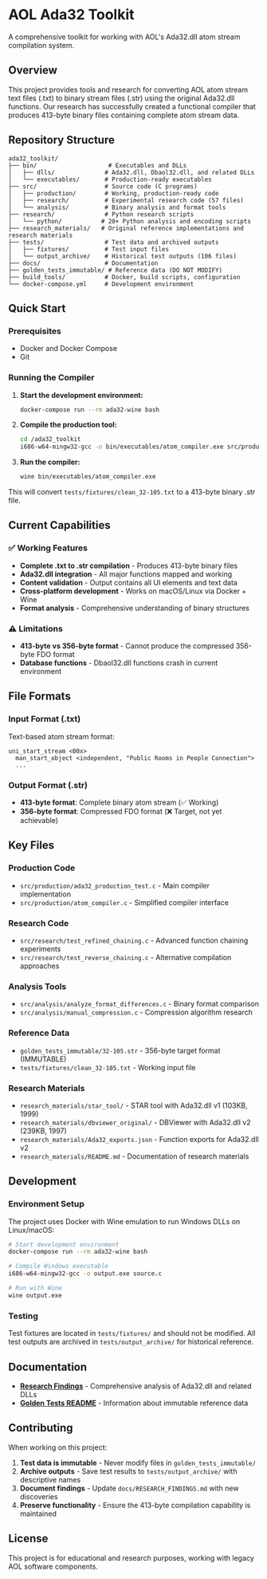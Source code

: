 # AOL Ada32 Toolkit

A comprehensive toolkit for working with AOL's Ada32.dll atom stream compilation system.

## Overview

This project provides tools and research for converting AOL atom stream text files (.txt) to binary stream files (.str) using the original Ada32.dll functions. Our research has successfully created a functional compiler that produces 413-byte binary files containing complete atom stream data.

## Repository Structure

```
ada32_toolkit/
├── bin/                    # Executables and DLLs
│   ├── dlls/              # Ada32.dll, Dbaol32.dll, and related DLLs
│   └── executables/       # Production-ready executables
├── src/                   # Source code (C programs)
│   ├── production/        # Working, production-ready code
│   ├── research/          # Experimental research code (57 files)
│   └── analysis/          # Binary analysis and format tools
├── research/              # Python research scripts
│   └── python/           # 20+ Python analysis and encoding scripts
├── research_materials/   # Original reference implementations and research materials
├── tests/                 # Test data and archived outputs
│   ├── fixtures/          # Test input files
│   └── output_archive/    # Historical test outputs (106 files)
├── docs/                  # Documentation
├── golden_tests_immutable/ # Reference data (DO NOT MODIFY)
├── build_tools/           # Docker, build scripts, configuration
└── docker-compose.yml     # Development environment
```

## Quick Start

### Prerequisites
- Docker and Docker Compose
- Git

### Running the Compiler

1. **Start the development environment:**
   ```bash
   docker-compose run --rm ada32-wine bash
   ```

2. **Compile the production tool:**
   ```bash
   cd /ada32_toolkit
   i686-w64-mingw32-gcc -o bin/executables/atom_compiler.exe src/production/ada32_production_test.c
   ```

3. **Run the compiler:**
   ```bash
   wine bin/executables/atom_compiler.exe
   ```

This will convert `tests/fixtures/clean_32-105.txt` to a 413-byte binary .str file.

## Current Capabilities

### ✅ Working Features
- **Complete .txt to .str compilation** - Produces 413-byte binary files
- **Ada32.dll integration** - All major functions mapped and working
- **Content validation** - Output contains all UI elements and text data
- **Cross-platform development** - Works on macOS/Linux via Docker + Wine
- **Format analysis** - Comprehensive understanding of binary structures

### ⚠️ Limitations
- **413-byte vs 356-byte format** - Cannot produce the compressed 356-byte FDO format
- **Database functions** - Dbaol32.dll functions crash in current environment

## File Formats

### Input Format (.txt)
Text-based atom stream format:
```
uni_start_stream <00x>
  man_start_object <independent, "Public Rooms in People Connection">
  ...
```

### Output Format (.str)
- **413-byte format**: Complete binary atom stream (✅ Working)
- **356-byte format**: Compressed FDO format (❌ Target, not yet achievable)

## Key Files

### Production Code
- `src/production/ada32_production_test.c` - Main compiler implementation
- `src/production/atom_compiler.c` - Simplified compiler interface

### Research Code
- `src/research/test_refined_chaining.c` - Advanced function chaining experiments
- `src/research/test_reverse_chaining.c` - Alternative compilation approaches

### Analysis Tools
- `src/analysis/analyze_format_differences.c` - Binary format comparison
- `src/analysis/manual_compression.c` - Compression algorithm research

### Reference Data
- `golden_tests_immutable/32-105.str` - 356-byte target format (IMMUTABLE)
- `tests/fixtures/clean_32-105.txt` - Working input file

### Research Materials
- `research_materials/star_tool/` - STAR tool with Ada32.dll v1 (103KB, 1999)
- `research_materials/dbviewer_original/` - DBViewer with Ada32.dll v2 (239KB, 1997)
- `research_materials/Ada32_exports.json` - Function exports for Ada32.dll v2
- `research_materials/README.md` - Documentation of research materials

## Development

### Environment Setup
The project uses Docker with Wine emulation to run Windows DLLs on Linux/macOS:

```bash
# Start development environment
docker-compose run --rm ada32-wine bash

# Compile Windows executable
i686-w64-mingw32-gcc -o output.exe source.c

# Run with Wine
wine output.exe
```

### Testing
Test fixtures are located in `tests/fixtures/` and should not be modified. All test outputs are archived in `tests/output_archive/` for historical reference.

## Documentation

- **[Research Findings](docs/RESEARCH_FINDINGS.md)** - Comprehensive analysis of Ada32.dll and related DLLs
- **[Golden Tests README](golden_tests_immutable/README.md)** - Information about immutable reference data

## Contributing

When working on this project:

1. **Test data is immutable** - Never modify files in `golden_tests_immutable/`
2. **Archive outputs** - Save test results to `tests/output_archive/` with descriptive names
3. **Document findings** - Update `docs/RESEARCH_FINDINGS.md` with new discoveries
4. **Preserve functionality** - Ensure the 413-byte compilation capability is maintained

## License

This project is for educational and research purposes, working with legacy AOL software components.